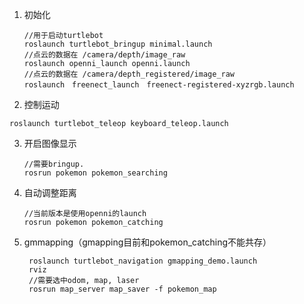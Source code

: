 1. 初始化

   ```
   //用于启动turtlebot
   roslaunch turtlebot_bringup minimal.launch
   //点云的数据在 /camera/depth/image_raw
   roslaunch openni_launch openni.launch 
   //点云的数据在 /camera/depth_registered/image_raw
   roslaunch　freenect_launch　freenect-registered-xyzrgb.launch
   ```

2.  控制运动

   ```
   roslaunch turtlebot_teleop keyboard_teleop.launch
   ```

3. 开启图像显示

   ```
   //需要bringup. 
   rosrun pokemon pokemon_searching
   ```

4. 自动调整距离

   ```
   //当前版本是使用openni的launch
   rosrun pokemon pokemon_catching
   ```

5. gmmapping（gmapping目前和pokemon_catching不能共存）

   ```
    roslaunch turtlebot_navigation gmapping_demo.launch
    rviz
    //需要选中odom, map, laser
    rosrun map_server map_saver -f pokemon_map
   ```
